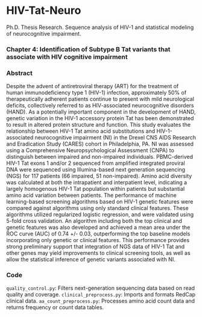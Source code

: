 # HIV-Tat-Neuro
Ph.D. Thesis Research. Sequence analysis of HIV-1 and statistical modeling of neurocognitive impairment.

### Chapter 4: Identification of Subtype B Tat variants that associate with HIV cognitive impairment
### Abstract
Despite the advent of antiretroviral therapy (ART) for the treatment of
human immunodeficiency type 1 (HIV-1) infection, approximately 50% of
therapeutically adherent patients continue to present with mild neurological
deficits, collectively referred to as HIV-associated neurocognitive disorders
(HAND). As a potentially important component in the development of HAND,
genetic variation in the HIV-1 accessory protein Tat has been demonstrated to
result in altered protein structure and function. This study evaluates the
relationship between HIV-1 Tat amino acid substitutions and HIV-1-associated
neurocognitive impairment (NI) in the Drexel CNS AIDS Research and
Eradication Study (CARES) cohort in Philadelphia, PA. NI was assessed using a
Comprehensive Neuropsychological Assessment (CNPA) to distinguish between
impaired and non-impaired individuals. PBMC-derived HIV-1 Tat exons 1 and/or
2 sequenced from amplified integrated proviral DNA were sequenced using
Illumina-based next generation sequencing (NGS) for 117 patients (66 impaired,
51 non-impaired). Amino acid diversity was calculated at both the intrapatient
and interpatient level, indicating a largely homogenous HIV-1 Tat population
within patients but substantial amino acid variation between patients. The
performance of machine learning-based screening algorithms based on HIV-1
genetic features were compared against algorithms using only standard clinical
features. These algorithms utilized regularized logistic regression, and were
validated using 5-fold cross validation. An algorithm including both the top clinical
and genetic features was also developed and achieved a mean area under the
ROC curve (AUC) of 0.74 +/- 0.03, outperforming the top baseline models
incorporating only genetic or clinical features. This performance provides strong
preliminary support that integration of NGS data of HIV-1 Tat and other genes
may yield improvements to clinical screening tools, as well as allow the statistical
inference of genetic variants associated with NI.

### Code
`quality_control.py`: Filters next-generation sequencing data based on read quality and coverage.
`clinical_preprocess.py`: Imports and formats RedCap clinical data.
`aa_count_preprocess.py`: Processes amino acid count data and returns frequency or count data tables.
